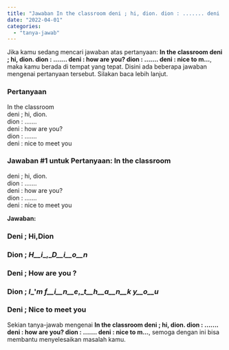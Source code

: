 ```yaml
---
title: "Jawaban In the classroom deni ; hi, dion. dion : ....... deni : how are you? dion : ....... deni : nice to m..."
date: "2022-04-01"
categories: 
  - "tanya-jawab"
---
```


Jika kamu sedang mencari jawaban atas pertanyaan: **In the classroom deni ; hi, dion. dion : ....... deni : how are you? dion : ....... deni : nice to m...**, maka kamu berada di tempat yang tepat. Disini ada beberapa jawaban mengenai pertanyaan tersebut. Silakan baca lebih lanjut.

### Pertanyaan

In the classroom  
deni ; hi, dion.  
dion : .......  
deni : how are you?  
dion : .......  
deni : nice to meet you

### Jawaban #1 untuk Pertanyaan: In the classroom  
deni ; hi, dion.  
dion : .......  
deni : how are you?  
dion : .......  
deni : nice to meet you

**Jawaban:**

### Deni ; Hi,Dion

### Dion ; _H__i__,__D__i__o__n_

### Deni ; How are you ?

### Dion ; _I__'__m_ _f__i__n__e__,__t__h__a__n__k_ _y__o__u_

### Deni ; Nice to meet you

Sekian tanya-jawab mengenai **In the classroom deni ; hi, dion. dion : ....... deni : how are you? dion : ....... deni : nice to m...**, semoga dengan ini bisa membantu menyelesaikan masalah kamu.

